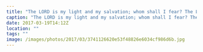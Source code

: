 ```yaml
---
title: "The LORD is my light and my salvation; whom shall I fear? The LORD is the stronghold of my life; of whom shall I be afraid? - Psalm 27:1"
caption: "The LORD is my light and my salvation; whom shall I fear? The LORD is the stronghold of my life; of whom shall I be afraid? - Psalm 27:1"
date: 2017-03-19T14:12Z
location: ""
tags: ""
image: /images/photos/2017/03/3741126620e53f48826e6034cf986d6b.jpg
---
```

